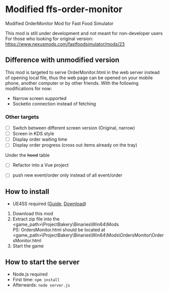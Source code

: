# Modified ffs-order-monitor
Modified OrderMonitor Mod for Fast Food Simulator

This mod is still under development and not meant for non-developer users
For those who looking for original version: https://www.nexusmods.com/fastfoodsimulator/mods/23


## Difference with unmodified version
This mod is targeted to serve OrderMonitor.html in the web server instead of opening local file, thus the web page can be opened on your mobile phone, another computer or by other friends.
With the following modifications for now:
- Narrow screen supported
- Socketio connection instead of fetching
### Other targets
- [ ] Switch between different screen version (Original, narrow)
- [ ] Screen in KDS style
- [ ] Display order waiting time
- [ ] Display order progress (cross out items already on the tray)

Under the ~~hood~~ table
- [ ] Refactor into a Vue project
- [ ] push new event/order only instead of all event/order


## How to install
- UE4SS required ([Guide](https://docs.ue4ss.com/dev/installation-guide.html), [Download](https://github.com/UE4SS-RE/RE-UE4SS/releases/tag/v3.0.1))
1. Download this mod
2. Extract zip file into the <game_path>\ProjectBakery\Binaries\Win64\Mods\
PS: OrdersMonitor.html should be located at <game_path>\ProjectBakery\Binaries\Win64\Mods\OrdersMonitor\OrdersMonitor.html
3. Start the game



## How to start the server
- Node.js required
- First time: `npm install`
- Afterwards: `node server.js`

